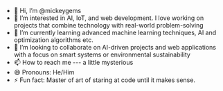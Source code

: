 - 👋 Hi, I’m @mickeygems
- 👀 I’m interested in  AI, IoT, and web development. I love working on projects that combine technology with real-world problem-solving
- 🌱 I’m currently learning advanced machine learning techniques, AI and optimization algorithms etc.
- 💞️ I’m looking to collaborate on AI-driven projects and web applications with a focus on smart systems or environmental sustainability
- 📫 How to reach me --- a little mysterious
- 😄 Pronouns: He/Him
- ⚡ Fun fact: Master of art of staring at code until it makes sense.

<!---
mickeygems/mickeygems is a ✨ special ✨ repository because its `README.md` (this file) appears on your GitHub profile.
You can click the Preview link to take a look at your changes.
--->

